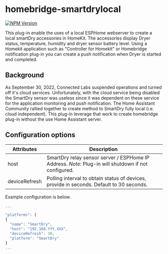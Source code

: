 # homebridge-smartdrylocal 

[![NPM Version](https://img.shields.io/npm/v/homebridge-smartdrylocal.svg?style=flat-square)](https://www.npmjs.com/package/homebridge-smartdrylocal)

This plug-in enable the uses of a local ESPHome webserver to create a local smartDry accessories in HomeKit. The accessories display Dryer status, temperature, humidity and dryer sensor battery level.  Using a Homekit application such as "Controller for Homekit" or Homebridge notification plug-in you can create a push notification when Dryer is started and completed.

## Background

As September 30, 2022,  Connected Labs suspended operations and turned off it's cloud services.  Unfortunately, with the cloud service being disabled the SmartDry sensor was useless since it was dependent on these service for the application monitoring and push notification.  The Home Assistant Community rallied together to create method to SmartDry fully local (i.e. cloud independent).  This plug-in leverage that work to create homebridge plug-in without the use Home Assistant server.



## Configuration options

| Attributes        | Description                                                                                                              |
| ----------------- | ------------------------------------------------------------------------------------------------------------------------ |
| host              | SmartDry relay sensor server / ESPHome IP Address.  *Note:* Plug-in will shutdown if not configured.                      |
| deviceRefresh        | Polling interval to obtain status of devices, provide in seconds. Default to 30 seconds.          |


Example configuration is below.

```javascript
...

"platforms": [
{
  "name": "SmartDry",
  "host": "192.168.YYY.XXX",
  "deviceRefresh": 30,
  "platform": "SmartDry"
}
...
